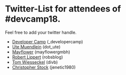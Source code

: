 # Twitter-List for attendees of #devcamp18.

Feel free to add your twitter handle.

* [Developer Camp](https://twitter.com/_developercamp) (_developercamp)
* [Ute Muendlein](https://twitter.com/dot_ute) (dot_ute)
* [Mayflower](https://twitter.com/mayflowergmbh) (mayflowergmbh)
* [Robert Lippert](https://twitter.com/robsblog) (robsblog)
* [Tom Wiesseckel](https://twitter.com/divb) (divb)
* [Christopher Stock](https://twitter.com/jenetic1980) (jenetic1980)

